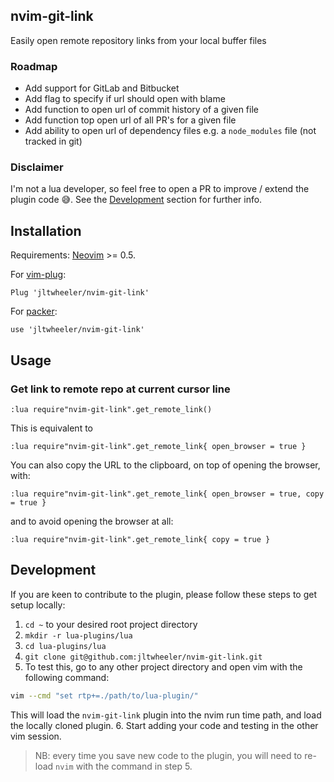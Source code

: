 ## nvim-git-link
Easily open remote repository links from your local buffer files

### Roadmap

- Add support for GitLab and Bitbucket
- Add flag to specify if url should open with blame
- Add function to open url of commit history of a given file
- Add function top open url of all PR's for a given file
- Add ability to open url of dependency files e.g. a `node_modules` file (not
  tracked in git)

### Disclaimer

I'm not a lua developer, so feel free to open a PR to improve / extend 
the plugin code 😅. See the [Development](#development) section for further info.

## Installation

Requirements: [Neovim](https://neovim.io/) >= 0.5.

For [vim-plug](https://github.com/junegunn/vim-plug):
```
Plug 'jltwheeler/nvim-git-link'
```
For [packer](https://github.com/wbthomason/packer.nvim):
```
use 'jltwheeler/nvim-git-link'
```

## Usage

### Get link to remote repo at current cursor line

```
:lua require"nvim-git-link".get_remote_link()
```
This is equivalent to
```
:lua require"nvim-git-link".get_remote_link{ open_browser = true }
```
You can also copy the URL to the clipboard, on top of opening the browser, with:
```
:lua require"nvim-git-link".get_remote_link{ open_browser = true, copy = true }
```
and to avoid opening the browser at all:
```
:lua require"nvim-git-link".get_remote_link{ copy = true }
```

## Development

If you are keen to contribute to the plugin, please follow these steps to
get setup locally:

1. `cd ~` to your desired root project directory
2. `mkdir -r lua-plugins/lua`
3. `cd lua-plugins/lua`
4. `git clone git@github.com:jltwheeler/nvim-git-link.git`
5. To test this, go to any other project directory and open vim with the following
command:
```sh
vim --cmd "set rtp+=./path/to/lua-plugin/"
```
This will load the `nvim-git-link` plugin into the nvim run time path, and 
load the locally cloned plugin.
6. Start adding your code and testing in the other vim session. 

> NB: every time you save new code to the plugin, you will need to re-load 
`nvim` with the command in step 5.
